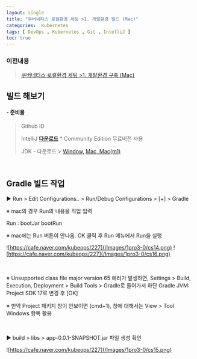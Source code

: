 ```yaml
---
layout: single
title: "쿠버네티스 로컬환경 세팅 >1. 개발환경 빌드 (Mac)"
categories:  Kubernetes
tags: [ DevOps , Kubernetes , Git , IntelliJ ]
toc: true
---
```


### 이전내용 
> [쿠버네티스 로컬환경 세팅 >1. 개발환경 구축 (Mac)](https://parkbeomsub.github.io/nks/%EC%BF%A0%EB%B2%84%EB%84%A4%ED%8B%B0%EC%8A%A4-%EB%A1%9C%EC%BB%AC%ED%99%98%EA%B2%BD-%EC%84%B8%ED%8C%85-1.-%EA%B0%9C%EB%B0%9C%ED%99%98%EA%B2%BD-%EA%B5%AC%EC%B6%95/)
>
> 



## 빌드 해보기 

#### - 준비물 
> Github ID 
> 
> IntelliJ  **[다운로드](https://www.jetbrains.com/ko-kr/idea/download/other.html)**  * Community Edition  무료버전 사용 
>
> JDK - 다운로드 >
> [Window,](https://download.java.net/java/GA/jdk17/0d483333a00540d886896bac774ff48b/35/GPL/openjdk-17_windows-x64_bin.zip)
> [Mac, ](https://download.java.net/java/GA/jdk17/0d483333a00540d886896bac774ff48b/35/GPL/openjdk-17_macos-x64_bin.tar.gz)
> [Mac(m1)](https://download.java.net/java/GA/jdk17/0d483333a00540d886896bac774ff48b/35/GPL/openjdk-17_macos-aarch64_bin.tar.gz)

​

## Gradle 빌드 작업

▶  Run > Edit Configurations.. > Run/Debug Configurations > [+] > Gradle

※ mac의 경우 Run의 내용을 직업 입력

Run : bootJar bootRun

※ mac에는 Run 버튼이 안나옴. OK 클릭 후 Run 메뉴에서 Run을 실행

![https://cafe.naver.com/kubeops/227](/Images/1pro3-0/cs14.png)
![https://cafe.naver.com/kubeops/227](/Images/1pro3-0/cs16.png)


​

※ Unsupported class file major version 65 에러가 발생하면, Settings > Build, Execution, Deployment > Build Tools > Gradle로 들어가서 하단 Gradle JVM: Project SDK 17로 변경 후 [OK]

※ 만약 Project 패키지 창이 안보이면 (cmd+1), 창에 대해서는 View > Tool Windows 항목 활용

​

▶ build > libs > app-0.0.1-SNAPSHOT.jar 파일 생성 확인



![https://cafe.naver.com/kubeops/227](/Images/1pro3-0/cs15.png)
